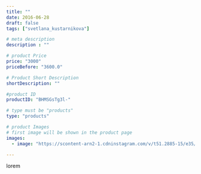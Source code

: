 ```yaml
---
title: ""
date: 2016-06-28
draft: false
tags: ["svetlana_kustarnikova"]

# meta description
description : ""

# product Price
price: "3000"
priceBefore: "3600.0"

# Product Short Description
shortDescription: ""

#product ID
productID: "BHMSGsTg3l-"

# type must be "products"
type: "products"

# product Images
# first image will be shown in the product page
images:
  - image: "https://scontent-arn2-1.cdninstagram.com/v/t51.2885-15/e35/13557074_289912464696734_320627060_n.jpg?se=7&tp=1&_nc_ht=scontent-arn2-1.cdninstagram.com&_nc_cat=102&_nc_ohc=m7w80jPFG-YAX8VgyXr&ccb=7-4&oh=d912286b2c7290c7024d6476a77a8a87&oe=6084789D&ig_cache_key=MTI4MjQ3OTYxODYxOTgzMjcwMg%3D%3D.2-ccb7-4"

---
```

lorem
